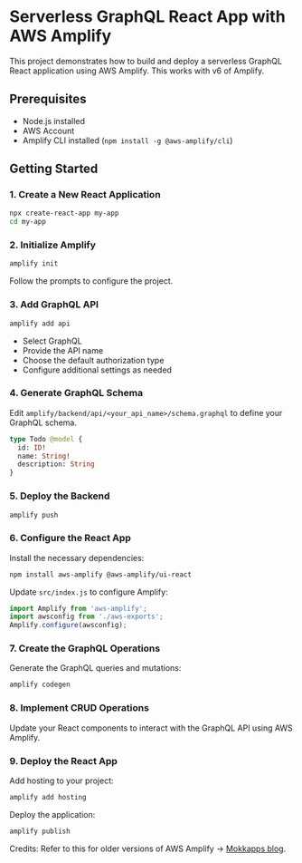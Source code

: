 # Serverless GraphQL React App with AWS Amplify

This project demonstrates how to build and deploy a serverless GraphQL React application using AWS Amplify. This works with v6 of Amplify.

## Prerequisites

- Node.js installed
- AWS Account
- Amplify CLI installed (`npm install -g @aws-amplify/cli`)

## Getting Started

### 1. Create a New React Application

```bash
npx create-react-app my-app
cd my-app
```

### 2. Initialize Amplify

```bash
amplify init
```

Follow the prompts to configure the project.

### 3. Add GraphQL API

```bash
amplify add api
```

- Select GraphQL
- Provide the API name
- Choose the default authorization type
- Configure additional settings as needed

### 4. Generate GraphQL Schema

Edit `amplify/backend/api/<your_api_name>/schema.graphql` to define your GraphQL schema.

```graphql
type Todo @model {
  id: ID!
  name: String!
  description: String
}
```

### 5. Deploy the Backend

```bash
amplify push
```

### 6. Configure the React App

Install the necessary dependencies:

```bash
npm install aws-amplify @aws-amplify/ui-react
```

Update `src/index.js` to configure Amplify:

```javascript
import Amplify from 'aws-amplify';
import awsconfig from './aws-exports';
Amplify.configure(awsconfig);
```

### 7. Create the GraphQL Operations

Generate the GraphQL queries and mutations:

```bash
amplify codegen
```

### 8. Implement CRUD Operations

Update your React components to interact with the GraphQL API using AWS Amplify.

### 9. Deploy the React App

Add hosting to your project:

```bash
amplify add hosting
```

Deploy the application:

```bash
amplify publish
```

Credits: Refer to this for older versions of AWS Amplify -> [Mokkapps blog](https://mokkapps.de/blog/build-and-deploy-a-serverless-graphql-react-app-using-aws-amplify).
